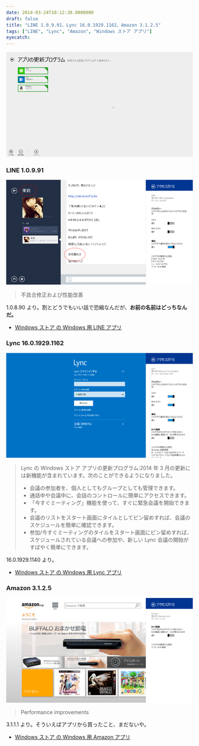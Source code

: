 ```yaml
---
date: 2014-03-24T10:12:38.0000000
draft: false
title: "LINE 1.0.9.91、Lync 16.0.1929.1162、Amazon 3.1.2.5"
tags: ["LINE", "Lync", "Amazon", "Windows ストア アプリ"]
eyecatch: 
---
```

<p><span itemscope itemtype="http://schema.org/Photograph"><img src="20140324100143.png" alt="f:id:daruyanagi:20140324100143p:plain" title="f:id:daruyanagi:20140324100143p:plain" class="hatena-fotolife" itemprop="image"></span><br />
</p>

<div class="section">
<h3>LINE 1.0.9.91</h3>
<p><span itemscope itemtype="http://schema.org/Photograph"><img src="20140324100450.png" alt="f:id:daruyanagi:20140324100450p:plain" title="f:id:daruyanagi:20140324100450p:plain" class="hatena-fotolife" itemprop="image"></span><br />
</p>

<blockquote>
<p>不具合修正および性能改善</p>

</blockquote>
<p>1.0.8.90 より。割とどうでもいい話で恐縮なんだが、<b>お前の名前はどっちなんだ。</b><br />
</p>

<ul>
<li><a href="http://apps.microsoft.com/windows/ja-jp/app/line/b039ba22-c3af-45b3-aea2-83d612c9bce6">Windows &#x30B9;&#x30C8;&#x30A2; &#x306E; Windows &#x7528; LINE &#x30A2;&#x30D7;&#x30EA;</a></li>
</ul>
</div>
<div class="section">
<h3>Lync 16.0.1929.1162</h3>
<p><span itemscope itemtype="http://schema.org/Photograph"><img src="20140324100553.png" alt="f:id:daruyanagi:20140324100553p:plain" title="f:id:daruyanagi:20140324100553p:plain" class="hatena-fotolife" itemprop="image"></span><br />
</p>

<blockquote>
<p>Lync の Windows ストア アプリの更新プログラム:2014 年 3 月の更新には新機能が含まれています。次のことができるようになりました。</p>

<ul>
<li>会議の参加者を、個人としてもグループとしても管理できます。</li>
<li>通話中や会議中に、会話のコントロールに簡単にアクセスできます。</li>
<li>「今すぐミーティング」機能を使って、すぐに緊急会議を開始できます。</li>
<li>会議のリストをスタート画面にタイルとしてピン留めすれば、会議のスケジュールを簡単に確認できます。</li>
<li>参加/今すぐミーティングのタイルをスタート画面にピン留めすれば、スケジュールされている会議への参加や、新しい Lync 会議の開始がすばやく簡単にできます。</li>
</ul>
</blockquote>
<p>16.0.1929.1140 より。</p>

<ul>
<li><a href="http://apps.microsoft.com/windows/ja-jp/app/ba4b9485-8712-41ff-a9ea-6243a3e07682">Windows &#x30B9;&#x30C8;&#x30A2; &#x306E; Windows &#x7528; Lync &#x30A2;&#x30D7;&#x30EA;</a></li>
</ul>
</div>
<div class="section">
<h3>Amazon 3.1.2.5</h3>
<p><span itemscope itemtype="http://schema.org/Photograph"><img src="20140324101022.png" alt="f:id:daruyanagi:20140324101022p:plain" title="f:id:daruyanagi:20140324101022p:plain" class="hatena-fotolife" itemprop="image"></span><br />
</p>

<blockquote>
<p>Performance improvements</p>

</blockquote>
<p>3.1.1.1 より。そういえばアプリから買ったこと、まだないや。</p>

<ul>
<li><a href="http://apps.microsoft.com/windows/ja-jp/app/80299018-3dee-418d-8466-374fe9463309">Windows &#x30B9;&#x30C8;&#x30A2; &#x306E; Windows &#x7528; Amazon &#x30A2;&#x30D7;&#x30EA;</a></li>
</ul>
</div>